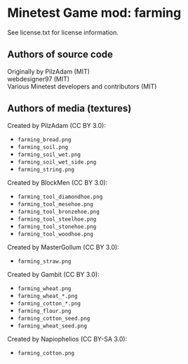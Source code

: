 Minetest Game mod: farming
==========================
See license.txt for license information.

Authors of source code
----------------------
Originally by PilzAdam (MIT)<br>
webdesigner97 (MIT)<br>
Various Minetest developers and contributors (MIT)

Authors of media (textures)
---------------------------
Created by PilzAdam (CC BY 3.0):
- `farming_bread.png`
- `farming_soil.png`
- `farming_soil_wet.png`
- `farming_soil_wet_side.png`
- `farming_string.png`

Created by BlockMen (CC BY 3.0):
- `farming_tool_diamondhoe.png`
- `farming_tool_mesehoe.png`
- `farming_tool_bronzehoe.png`
- `farming_tool_steelhoe.png`
- `farming_tool_stonehoe.png`
- `farming_tool_woodhoe.png`

Created by MasterGollum (CC BY 3.0):
- `farming_straw.png`

Created by Gambit (CC BY 3.0):
- `farming_wheat.png`
- `farming_wheat_*.png`
- `farming_cotton_*.png`
- `farming_flour.png`
- `farming_cotton_seed.png`
- `farming_wheat_seed.png`

Created by Napiophelios (CC BY-SA 3.0):
- `farming_cotton.png`
